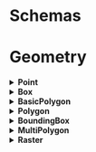 # Schemas

# Geometry

<details>
<summary><strong>Point</strong></summary>

## Description

Briefly describe the purpose and functionality of the class.

## Attributes

>| name | type | description |
>| - | - | - |
>| x | `float` |  |
>| y | `float` |  |

## Methods

><details>
><summary><b>resize</b></summary>
>
>**Description**\
>Initialize the class instance.
>
>**Parameters**
>| name | type | description |
>| - | - | - |
>| og_img_h | `int` |  |
>| og_img_w | `int` |  |
>| new_img_h | `int` |  |
>| new_img_w | `int` |  |
>
>**Returns**\
>None.
></details>

## Usage

```python
# Creating an instance of MyClass
my_instance = MyClass(param1=value1, param2=value2)
```

</details>

<details>
<summary><strong>Box</strong></summary>

## Description

Briefly describe the purpose and functionality of the class.

## Attributes

>| name | type | description |
>| - | - | - |
>| min | `Point` |  |
>| max | `Point` |  |
>

## Usage

```python
# Creating an instance of MyClass
my_instance = MyClass(param1=value1, param2=value2)
```
</details>

<details>
<summary><strong>BasicPolygon</strong></summary>

## Description

Briefly describe the purpose and functionality of the class.

## Attributes

>| name | type | description |
>| - | - | - |
>| points | `List[Point]` |  |

## Methods

><details>
><summary><b>xy_list</b></summary>
>
>**Description**\
>Initialize the class instance.
>
>**Returns**\
>`List[Point]`
></details>

><details>
><summary><b>tuple_list</b></summary>
>
>**Description:**\
>Initialize the class instance.
>
>**Returns:**\
>`List[Tuple[float,float]]`
></details>

## Usage

```python
# Creating an instance of MyClass
my_instance = MyClass(param1=value1, param2=value2)
```

</details>

<details>
<summary><strong>Polygon</strong></summary>
</details>

<details>
<summary><strong>BoundingBox</strong></summary>
</details>

<details>
<summary><strong>MultiPolygon</strong></summary>
</details>

<details>
<summary><strong>Raster</strong></summary>
</details>

